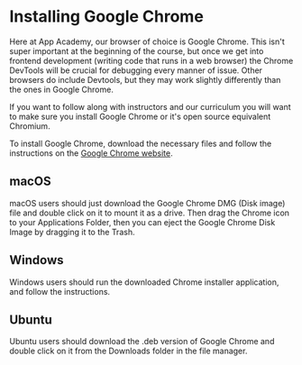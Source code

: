 
# Installing Google Chrome

Here at App Academy, our browser of choice is Google Chrome. This isn't super
important at the beginning of the course, but once we get into frontend
development (writing code that runs in a web browser) the Chrome DevTools will
be crucial for debugging every manner of issue. Other browsers do include 
Devtools, but they may work slightly differently than the ones in Google Chrome.

If you want to follow along with instructors and our curriculum you will want
to make sure you install Google Chrome or it's open source equivalent Chromium.

To install Google Chrome, download the necessary files and follow the
instructions on the [Google Chrome website][chrome-dl].

## macOS

macOS users should just download the Google Chrome DMG (Disk image) file and 
double click on it to mount it as a drive.  Then drag the Chrome icon to your
Applications Folder, then you can eject the Google Chrome Disk Image by dragging
it to the Trash.

## Windows

Windows users should run the downloaded Chrome installer application, and
follow the instructions.

## Ubuntu

Ubuntu users should download the .deb version of Google Chrome and double click
on it from the Downloads folder in the file manager.

[chrome-dl]: https://www.google.com/chrome/browser/desktop/index.html